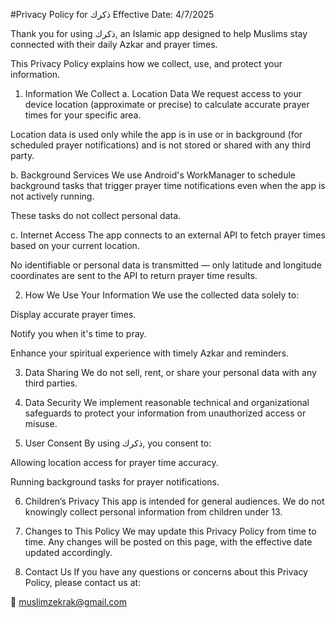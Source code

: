#Privacy Policy for ذكرك
Effective Date: 4/7/2025

Thank you for using ذكرك, an Islamic app designed to help Muslims stay connected with their daily Azkar and prayer times.

This Privacy Policy explains how we collect, use, and protect your information.

1. Information We Collect
a. Location Data
We request access to your device location (approximate or precise) to calculate accurate prayer times for your specific area.

Location data is used only while the app is in use or in background (for scheduled prayer notifications) and is not stored or shared with any third party.

b. Background Services
We use Android's WorkManager to schedule background tasks that trigger prayer time notifications even when the app is not actively running.

These tasks do not collect personal data.

c. Internet Access
The app connects to an external API to fetch prayer times based on your current location.

No identifiable or personal data is transmitted — only latitude and longitude coordinates are sent to the API to return prayer time results.

2. How We Use Your Information
We use the collected data solely to:

Display accurate prayer times.

Notify you when it's time to pray.

Enhance your spiritual experience with timely Azkar and reminders.

3. Data Sharing
We do not sell, rent, or share your personal data with any third parties.

4. Data Security
We implement reasonable technical and organizational safeguards to protect your information from unauthorized access or misuse.

5. User Consent
By using ذكرك, you consent to:

Allowing location access for prayer time accuracy.

Running background tasks for prayer notifications.

6. Children’s Privacy
This app is intended for general audiences. We do not knowingly collect personal information from children under 13.

7. Changes to This Policy
We may update this Privacy Policy from time to time. Any changes will be posted on this page, with the effective date updated accordingly.

8. Contact Us
If you have any questions or concerns about this Privacy Policy, please contact us at:

📧 muslimzekrak@gmail.com

